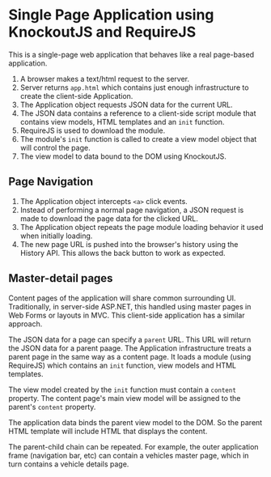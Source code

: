 # Single Page Application using KnockoutJS and RequireJS

This is a single-page web application that behaves like a real page-based application.

1. A browser makes a text/html request to the server.
2. Server returns `app.html` which contains just enough infrastructure to create the client-side Application.
3. The Application object requests JSON data for the current URL.
4. The JSON data contains a reference to a client-side script module that contains view models, HTML templates and an `init` function.
5. RequireJS is used to download the module.
6. The module's `init` function is called to create a view model object that will control the page.
7. The view model to data bound to the DOM using KnockoutJS.

## Page Navigation

1. The Application object intercepts `<a>` click events.
2. Instead of performing a normal page navigation, a JSON request is made to download the page data for the clicked URL.
3. The Application object repeats the page module loading behavior it used when initially loading.
4. The new page URL is pushed into the browser's history using the History API. This allows the back button to work as expected.

## Master-detail pages

Content pages of the application will share common surrounding UI. Traditionally, in server-side ASP.NET, this handled using master pages in Web Forms or layouts in MVC. This client-side application has a similar approach.

The JSON data for a page can specify a `parent` URL. This URL will return the JSON data for a parent paage. The Application infrastructure treats a parent page in the same way as a content page. It loads a module (using RequireJS) which contains an `init` function, view models and HTML templates.

The view model created by the `init` function must contain a `content` property. The content page's main view model will be assigned to the parent's `content` property.

The application data binds the parent view model to the DOM. So the parent HTML template will include HTML that displays the content.

The parent-child chain can be repeated. For example, the outer application frame (navigation bar, etc) can contain a vehicles master page, which in turn contains a vehicle details page.
